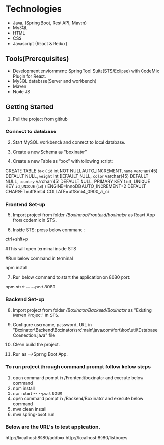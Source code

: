 # Technologies
-	Java, (Spring Boot, Rest API, Maven)
-	MySQL
-	HTML 
-	CSS
-	Javascript (React & Redux)

## Tools(Prerequisites)
-	Development enviornment: Spring Tool Suite(STS/Eclipse) with CodeMix Plugin for React.
-	MySQL database(Server and workbench)
-   Maven
-	Node JS

## Getting Started
1.	Pull the project from github

### Connect to database
2.	Start MySQL workbench and connect to local database. 
    
3.	Create a new Schema as "boxinator”

4.	Create a new Table as “box” with following script: 

  CREATE TABLE `box` (
  `id` int NOT NULL AUTO_INCREMENT,
  `name` varchar(45) DEFAULT NULL,
  `weight` int DEFAULT NULL,
  `color` varchar(45) DEFAULT NULL,
  `country` varchar(45) DEFAULT NULL,
  PRIMARY KEY (`id`),
  UNIQUE KEY `id_UNIQUE` (`id`)
) ENGINE=InnoDB AUTO_INCREMENT=2 DEFAULT CHARSET=utf8mb4 COLLATE=utf8mb4_0900_ai_ci

### Frontend Set-up
5. Import project from folder */Boxinator/Frontend/boxinator* as React App from codemix in STS .

6. Inside STS: press below command : 

ctrl+shft+p

#This will open terminal inside STS

#Run below command in terminal

npm install

7. Run below command to start the application on 8080 port:

npm start -- --port 8080


### Backend Set-up
8.	Import project from folder */Boxinator/Backend/Boxinator* as "Existing Maven Project" in STS.

9.	Configure username, password, URL in "Boxinator\Backend\Boxinator\src\main\java\com\fort\box\util\DatabaseConnection.java" file

10. Clean build the project.

11.	Run as -->Spring Boot App. 


### To run project through command prompt follow below steps
1. open command pompt in /Frontend/boxinator and execute below command
2. npm install
3. npm start -- --port 8080
4. open command pompt in /Backend/Boxinator and execute below command
6. mvn clean install
7. mvn spring-boot:run

###  Below are the URL's to test application.

http://localhost:8080/addbox
http://localhost:8080/listboxes
